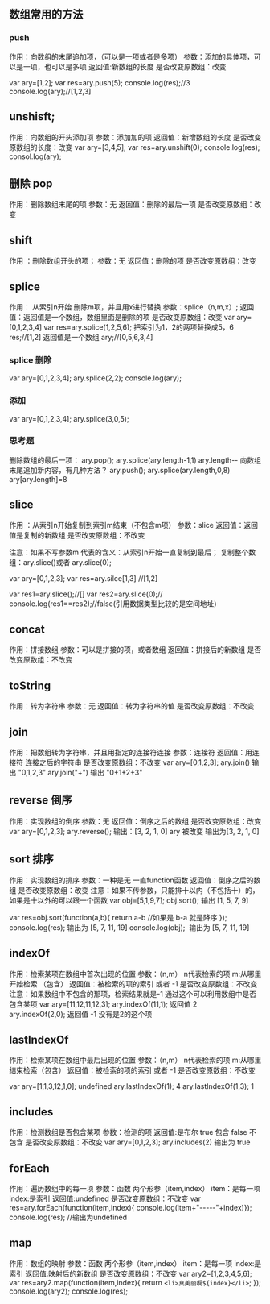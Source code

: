 ## 数组常用的方法
### push
作用：向数组的末尾追加项，（可以是一项或者是多项）
参数：添加的具体项，可以是一项，也可以是多项
返回值:新数组的长度
是否改变原数组：改变

var ary=[1,2];
var res=ary.push(5);
console.log(res);//3
console.log(ary);//[1,2,3]

## unshisft;
作用：向数组的开头添加项
参数：添加加的项
返回值：新增数组的长度
是否改变原数组的长度：改变
var ary=[3,4,5];
var res=ary.unshift(0);
console.log(res);
consol.log(ary);

## 删除 pop
作用：删除数组末尾的项
参数：无
返回值：删除的最后一项
是否改变原数组：改变

## shift
作用 ：删除数组开头的项；
参数：无
返回值：删除的项
是否改变原数组：改变

## splice
作用： 从索引n开始 删除m项，并且用x进行替换
参数：splice（n,m,x）;
返回值：返回值是一个数组，数组里面是删除的项
是否改变原数组：改变
var ary=[0,1,2,3,4]
var res=ary.splice(1,2,5,6);
把索引为1，2的两项替换成5，6
res;//[1,2] 返回值是一个数组
ary;//[0,5,6,3,4]

### splice 删除
var ary=[0,1,2,3,4];
ary.splice(2,2);
console.log(ary);

### 添加
var ary=[0,1,2,3,4];
ary.splice(3,0,5);

### 思考题
删除数组的最后一项：
  ary.pop();
  ary.splice(ary.length-1,1)
  ary.length--
向数组末尾追加新内容，有几种方法？
ary.push();
ary.splice(ary.length,0,8)
ary[ary.length]=8


## slice
作用 ：从索引n开始复制到索引m结束（不包含m项）
参数：slice
返回值：返回值是复制的新数组
是否改变原数组：不改变

注意：如果不写参数m 代表的含义：从索引n开始一直复制到最后；
      复制整个数组：ary.slice()或者 ary.slice(0);

var ary=[0,1,2,3];
var res=ary.silce[1,3] //[1,2]

var res1=ary.slice();//[]
var res2=ary.slice(0);//
console.log(res1==res2);//false(引用数据类型比较的是空间地址)

## concat
作用：拼接数组
参数：可以是拼接的项，或者数组
返回值：拼接后的新数组
是否改变原数组：不改变

## toString
作用：转为字符串
参数：无
返回值：转为字符串的值
是否改变原数组：不改变

## join
作用：把数组转为字符串，并且用指定的连接符连接
参数：连接符
返回值：用连接符 连接之后的字符串
是否改变原数组：不改变
var ary=[0,1,2,3];
ary.join() 输出  "0,1,2,3"
ary.join("+") 输出 "0+1+2+3"

## reverse  倒序
作用：实现数组的倒序
参数：无
返回值：倒序之后的数组
是否改变原数组：改变
var ary=[0,1,2,3];
ary.reverse();
输出：[3, 2, 1, 0]
ary 被改变 输出为[3, 2, 1, 0]

## sort 排序
作用：实现数组的排序
参数：一种是无  一直function函数
返回值：倒序之后的数组
是否改变原数组：改变
注意：如果不传参数，只能排十以内（不包括十）的，如果是十以外的可以跟一个函数
var obj=[5,1,9,7];
obj.sort(); 输出 [1, 5, 7, 9]

var res=obj.sort(function(a,b){
    return a-b  //如果是 b-a 就是降序
    });
console.log(res);  输出为 [5, 7, 11, 19]
console.log(obj);  输出为 [5, 7, 11, 19]

## indexOf
作用：检索某项在数组中首次出现的位置
参数：（n,m）
      n代表检索的项
      m:从哪里开始检索 （包含）
返回值：被检索的项的索引 或者 -1
是否改变原数组：不改变
注意：如果数组中不包含的那项，检索结果就是-1
      通过这个可以利用数组中是否包含某项
var ary=[11,12,11,12,3];
ary.indexOf(11,1); 返回值 2  
ary.indexOf(2,0); 返回值 -1 没有是2的这个项

## lastIndexOf
作用：检索某项在数组中最后出现的位置
参数：（n,m）
      n代表检索的项
      m:从哪里结束检索（包含）
返回值：被检索的项的索引 或者 -1
是否改变原数组：不改变

var ary=[1,1,3,12,1,0];
undefined
ary.lastIndexOf(1);
4
ary.lastIndexOf(1,3);
1

## includes
作用：检测数组是否包含某项
参数：检测的项 
返回值:是布尔 
 true 包含
 false 不包含
是否改变原数组：不改变
 var ary=[0,1,2,3];
ary.includes(2)
输出为 true

## forEach
作用：遍历数组中的每一项
参数：函数 两个形参（item,index）
      item：是每一项
      index:是索引
返回值:undefined
是否改变原数组：不改变
var res=ary.forEach(function(item,index){
    console.log(item+"-----"+index)});
    console.log(res); //输出为undefined

## map
作用：数组的映射
参数：函数 两个形参（item,index）
      item：是每一项
      index:是索引
返回值:映射后的新数组
是否改变原数组：不改变
var ary2=[1,2,3,4,5,6];
var res=ary2.map(function(item,index){
     return `<li>真美丽啊${index}</li>`;
});
console.log(ary2);
console.log(res);









